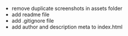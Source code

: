 - remove duplicate screenshots in assets folder
- add readme file
- add .gitignore file
- add author and description meta to index.html
